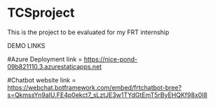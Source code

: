 # TCSproject
This is the project to be evaluated for my FRT internship


DEMO LINKS


#Azure Deployment link = https://nice-pond-09b821110.3.azurestaticapps.net


#Chatbot website link = https://webchat.botframework.com/embed/frtchatbot-bree?s=QkmssYn9aIU.FE4p0ekct7_sLztJE3w1TYdGtEmT5rByEHQKf98x0l8
